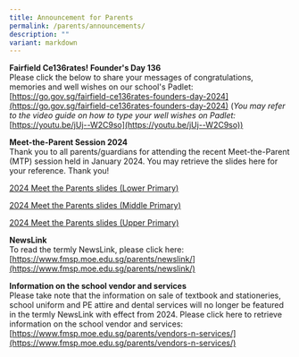 ```yaml
---
title: Announcement for Parents
permalink: /parents/announcements/
description: ""
variant: markdown
---
```

**Fairfield Ce136rates! Founder's Day 136**
<br>Please click the below to share your messages of congratulations, memories and well wishes on our school's Padlet:
[https://go.gov.sg/fairfield-ce136rates-founders-day-2024](https://go.gov.sg/fairfield-ce136rates-founders-day-2024)
(*You may refer to the video guide on how to type your well wishes on Padlet:*
[https://youtu.be/jUj--W2C9so](https://youtu.be/jUj--W2C9so))

**Meet-the-Parent Session 2024**
<br>Thank you to all parents/guardians for attending the recent Meet-the-Parent (MTP) session held in January 2024. You may retrieve the slides here for your reference. Thank you!

[2024 Meet the Parents slides (Lower Primary)](/files/2024/2024_FMSP_MTP_LP__For_Parents_.pdf)

[2024 Meet the Parents slides (Middle Primary)](/files/2024/2024_FMSP_MTP_MP__For_Parents_.pdf)

[2024 Meet the Parents slides (Upper Primary)](/files/2024/2024_FMSP_MTP_UP__For_Parents_.pdf)

**NewsLink**
<br>To read the termly NewsLink, please click here:
[https://www.fmsp.moe.edu.sg/parents/newslink/](https://www.fmsp.moe.edu.sg/parents/newslink/)

**Information on the school vendor and services**
<br>Please take note that the information on sale of textbook and stationeries, school uniform and PE attire and dental services will no longer be featured in the termly NewsLink with effect from 2024. Please click here to retrieve information on the school vendor and services: 
[https://www.fmsp.moe.edu.sg/parents/vendors-n-services/](https://www.fmsp.moe.edu.sg/parents/vendors-n-services/)